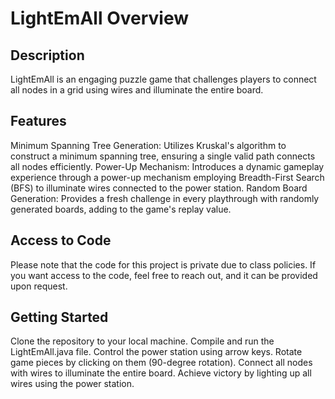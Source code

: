 # LightEmAll Overview
## Description
LightEmAll is an engaging puzzle game that challenges players to connect all nodes in a grid using wires and illuminate the entire board.

## Features

Minimum Spanning Tree Generation: Utilizes Kruskal's algorithm to construct a minimum spanning tree, ensuring a single valid path connects all nodes efficiently.
Power-Up Mechanism: Introduces a dynamic gameplay experience through a power-up mechanism employing Breadth-First Search (BFS) to illuminate wires connected to the power station.
Random Board Generation: Provides a fresh challenge in every playthrough with randomly generated boards, adding to the game's replay value.

## Access to Code
Please note that the code for this project is private due to class policies. If you want access to the code, feel free to reach out, and it can be provided upon request.

## Getting Started

Clone the repository to your local machine.
Compile and run the LightEmAll.java file.
Control the power station using arrow keys.
Rotate game pieces by clicking on them (90-degree rotation).
Connect all nodes with wires to illuminate the entire board.
Achieve victory by lighting up all wires using the power station.
